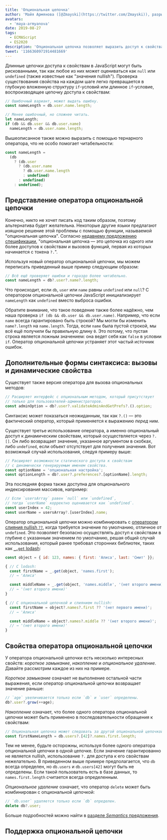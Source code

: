 ```yaml
---
title: 'Опциональная цепочка'
author: 'Майя Армянова ([@Zmayski](https://twitter.com/Zmayski)), разрыватель опциональных цепочек'
avatars:
  - 'maya-armyanova'
date: 2019-08-27
tags:
  - ECMAScript
  - ES2020
description: 'Опциональная цепочка позволяет выразить доступ к свойствам с проверкой на null более читабельным и кратким образом.'
tweet: '1166360971914481669'
---
```

Длинные цепочки доступа к свойствам в JavaScript могут быть рискованными, так как любое из них может оцениваться как `null` или `undefined` (также известные как "значения nullish"). Проверка существования свойства на каждом шаге легко превращается в глубокую вложенную структуру `if`-условий или длинное `if`-условие, воспроизводящее цепочку доступа к свойствам:

<!--truncate-->
```js
// Ошибочный вариант, может выдать ошибку.
const nameLength = db.user.name.length;

// Менее ошибочный, но сложнее читать.
let nameLength;
if (db && db.user && db.user.name)
  nameLength = db.user.name.length;
```

Вышеописанное также можно выразить с помощью тернарного оператора, что не особо помогает читабельности:

```js
const nameLength =
  (db
    ? (db.user
      ? (db.user.name
        ? db.user.name.length
        : undefined)
      : undefined)
    : undefined);
```

## Представление оператора опциональной цепочки

Конечно, никто не хочет писать код таким образом, поэтому альтернатива будет желательна. Некоторые другие языки предлагают изящное решение этой проблемы с помощью функции, называемой "опциональная цепочка". Согласно [недавнему предложению спецификации](https://github.com/tc39/proposal-optional-chaining), "опциональная цепочка — это цепочка из одного или более доступов к свойствам и вызовов функций, первая из которых начинается с токена `?.`".

Используя новый оператор опциональной цепочки, мы можем переписать приведенный выше пример следующим образом:

```js
// Всё ещё проверяет ошибки и гораздо более читабельно.
const nameLength = db?.user?.name?.length;
```

Что происходит, если `db`, `user` или `name` равны `undefined` или `null`? С оператором опциональной цепочки JavaScript инициализирует `nameLength` как `undefined` вместо выброса ошибки.

Обратите внимание, что такое поведение также более надёжно, чем наша проверка `if (db && db.user && db.user.name)`. Например, что если `name` всегда гарантировано быть строкой? Мы могли бы изменить `name?.length` на `name.length`. Тогда, если `name` была пустой строкой, мы всё ещё получили бы правильную длину `0`. Это потому, что пустая строка является ложным значением: она ведет себя как `false` в условии `if`. Оператор опциональной цепочки устраняет этот частый источник ошибок.

## Дополнительные формы синтаксиса: вызовы и динамические свойства

Существует также версия оператора для вызова опциональных методов:

```js
// Расширяет интерфейс с опциональным методом, который присутствует
// только для пользователей-администраторов.
const adminOption = db?.user?.validateAdminAndGetPrefs?.().option;
```

Синтаксис может показаться неожиданным, так как `?.()` — это фактический оператор, который применяется к выражению _перед_ ним.

Существует третье использование оператора, а именно опциональный доступ к динамическим свойствам, который осуществляется через `?.[]`. Он либо возвращает значение, указанное аргументом в скобках, либо `undefined`, если объект отсутствует для получения значения. Вот возможный случай использования, следуя примеру выше:

```js
// Расширяет возможности статического доступа к свойствам
// с динамически генерируемым именем свойства.
const optionName = 'опциональная настройка';
const optionLength = db?.user?.preferences?.[optionName].length;
```

Эта последняя форма также доступна для опционального индексирования массивов, например:

```js
// Если `usersArray` равен `null` или `undefined`,
// тогда `userName` корректно оценивается как `undefined`.
const userIndex = 42;
const userName = usersArray?.[userIndex].name;
```

Оператор опциональной цепочки можно комбинировать с [оператором слияния nullish `??`](/features/nullish-coalescing), когда требуется значение по умолчанию, отличное от `undefined`. Это позволяет безопасно осуществлять доступ к свойствам в глубине с указанным значением по умолчанию, решая общий случай использования, который ранее требовал сторонних библиотек, таких как [`_.get` lodash](https://lodash.dev/docs/4.17.15#get):

```js
const object = { id: 123, names: { first: 'Алиса', last: 'Смит' }};

{ // С lodash:
  const firstName = _.get(object, 'names.first');
  // → 'Алиса'

  const middleName = _.get(object, 'names.middle', '(нет второго имени)');
  // → '(нет второго имени)'
}

{ // С опциональной цепочкой и слиянием nullish:
  const firstName = object?.names?.first ?? '(нет первого имени)';
  // → 'Алиса'

  const middleName = object?.names?.middle ?? '(нет второго имени)';
  // → '(нет второго имени)'
}
```

## Свойства оператора опциональной цепочки

У оператора опциональной цепочки есть несколько интересных свойств: _короткое замыкание_, _накопление_ и _опциональное удаление_. Давайте рассмотрим каждое из них на примере.

_Короткое замыкание_ означает не выполнение остальной части выражения, если оператор опциональной цепочки возвращает значение раньше:

```js
// `age` увеличивается только если `db` и `user` определены.
db?.user?.grow(++age);
```

_Накопление_ означает, что более одного оператора опциональной цепочки может быть применено в последовательности обращения к свойствам:

```js
// Опциональная цепочка может следовать за другой опциональной цепочкой.
const firstNameLength = db.users?.[42]?.names.first.length;
```

Тем не менее, будьте осторожны, используя более одного оператора опциональной цепочки в одной цепочке. Если значение гарантированно не является nullish, использование `?.` для доступа к его свойствам нежелательно. В приведенном выше примере предполагается, что `db` всегда определен, но `db.users` и `db.users[42]` могут быть не определены. Если такой пользователь есть в базе данных, то `names.first.length` считается всегда определенным.

_Опциональное удаление_ означает, что оператор `delete` может быть комбинирован с опциональной цепочкой:

```js
// `db.user` удаляется только если `db` определен.
delete db?.user;
```

Больше подробностей можно найти в [разделе _Semantics_ предложения](https://github.com/tc39/proposal-optional-chaining#semantics).

## Поддержка опциональной цепочки

<feature-support chrome="80 https://bugs.chromium.org/p/v8/issues/detail?id=9553"
                 firefox="74 https://bugzilla.mozilla.org/show_bug.cgi?id=1566143"
                 safari="13.1 https://bugs.webkit.org/show_bug.cgi?id=200199"
                 nodejs="14 https://medium.com/@nodejs/node-js-version-14-available-now-8170d384567e"
                 babel="yes https://babeljs.io/docs/en/babel-plugin-proposal-optional-chaining"></feature-support>
